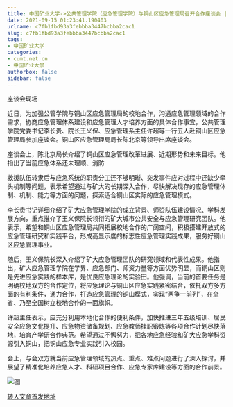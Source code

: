 ```yaml
---
title: 中国矿业大学->公共管理学院（应急管理学院）与铜山区应急管理局召开合作座谈会 | cumt.net.cn
date: 2021-09-15 01:23:41.190403
urlname: c7fb1fbd93a3febbba3447bcbba2cac1
slug: c7fb1fbd93a3febbba3447bcbba2cac1
tags: 
- 中国矿业大学
categories:
- cumt.net.cn
- 中国矿业大学
authorbox: false
sidebar: false
---
```

座谈会现场

近日，为加强公管学院与铜山区应急管理局的校地合作，沟通应急管理领域的合作需求，协商应急管理体系建设和应急管理人才培养方面的具体合作事宜，公共管理学院党委书记李长贵、院长王义保、应急管理系主任许超等一行五人赴铜山区应急管理局参加座谈会。铜山区应急管理局局长陈北京等领导出席座谈会。

座谈会上，陈北京局长介绍了铜山区应急管理改革进展、近期形势和未来目标。他指出了当前应急体系还未理顺、消防
<!--more-->
救援队伍转隶后与应急系统的职责分工还不够明晰、突发事件应对过程中还缺少牵头机制等问题，表示希望通过与矿大的长期深入合作，尽快解决现存的应急管理体制、机制、能力等方面的问题，探索适合铜山区实际的应急管理模式。

李长贵书记详细介绍了矿大应急管理学院的成立背景、师资队伍建设情况、学科发展方向，重点推介了王义保院长领衔的矿大城市公共安全与应急管理研究团队。他表示，希望和铜山区应急管理局共同拓展校地合作的广阔空间，积极搭建开放式的应急管理研究和实践平台，形成高显示度的标志性应急管理实践成果，服务好铜山区应急管理事业。

随后，王义保院长深入介绍了矿大应急管理团队的研究领域和代表性成果。他指出，矿大应急管理学院在学界、应急部门、师资力量等方面优势明显，而铜山区则是先进应急实践的样本库，是优良应急理论的实验田。他强调，当前的首要任务是明确校地双方的合作定位，将应急理论与铜山区应急实践紧密结合，依托双方多方面的有利条件，通力合作，打造应急管理的铜山模式，实现“两争一前列”，在全省、乃至全国树立校地合作的一面旗帜。

许超主任表示，应充分利用本地化合作的便利条件，加快推进三年五级培训、居民安全应急文化提升、应急物资储备规划、应急教师挂职锻炼等各项合作计划尽快落地，培育产学研合作典范。希望通过不懈努力，把各地应急经验和矿大应急学科资源引入铜山，把铜山应急专业实践引入校园。

会上，与会双方就当前应急管理领域的热点、重点、难点问题进行了深入探讨，并展望了精准化培养应急人才、科研项目合作、应急专家库建设等方面的合作前景。

![图](http://xwzx.cumt.edu.cn/_upload/article/images/8d/62/476695a5421ebf440bab2c1df034/1db4d8a4-195b-495d-ada2-8c224ee5ee8d.jpg)

[转入文章首发地址](http://xwzx.cumt.edu.cn/3c/70/c523a605296/page.htm)